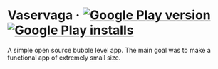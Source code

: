[version]: https://img.shields.io/endpoint?color=3ddc84&logo=google-play&logoColor=white&url=https%3A%2F%2Fplay.cuzi.workers.dev%2Fplay%3Fi%3Dcom.whitipet.vaservaga%26l%3Dversion%26m%3D%24version%252C%2520%2524updated
[installs]: https://img.shields.io/endpoint?color=3ddc84&logo=google-play&logoColor=white&url=https%3A%2F%2Fplay.cuzi.workers.dev%2Fplay%3Fi%3Dcom.whitipet.vaservaga%26l%3Dinstalls%26m%3D%24totalinstalls
[google_play]: https://play.google.com/store/apps/details?id=com.whitipet.vaservaga

# Vaservaga · [![Google Play version][version]][google_play] [![Google Play installs][installs]][google_play]

A simple open source bubble level app.
The main goal was to make a functional app of extremely small size.